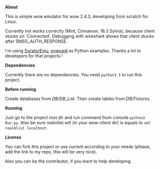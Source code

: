 **About**

This is simple wow emulator for wow 2.4.3, developing from scratch for Linux.

Currently not works correctly (Mint, Cinnamon, 18.3 Sylvia), because client stucks on 'Connected'.
Debugging with wireshark shows that client stucks after SMSG_AUTH_RESPONSE.

I'm using [DuratorEmu](https://github.com/Dece/DuratorEmu), [pywowd](https://github.com/fotcorn/pywowd) as Python examples.
Thanks a lot to developers for that projects ! 

**Dependencies**

Currently there are no dependencies. You need `python3.5` to run this project.

**Before running**

Create databases from *DB/DB_List*. Then create tables from *DB/Fixtures*.

**Running**

Just go to the project root dir and run command from console `python3 Run.py`.
Also be sure realmlist.wtf (in your wow-client dir) is equals to `set realmlist localhost`.

**License**

You can fork this project or use current according to your needs (please, add the link to my repo, this will be very nice). 

Also you can be the contributor, if you want to help developing.
